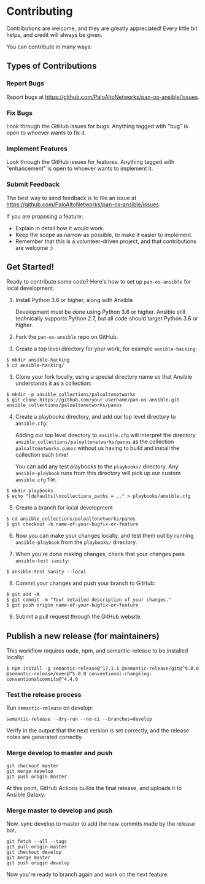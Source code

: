 # Contributing

Contributions are welcome, and they are greatly appreciated! Every little bit helps,
and credit will always be given.

You can contribute in many ways:

## Types of Contributions

### Report Bugs

Report bugs at https://github.com/PaloAltoNetworks/pan-os-ansible/issues.

### Fix Bugs

Look through the GitHub issues for bugs. Anything tagged with "bug" is open to whoever
wants to fix it.

### Implement Features

Look through the GitHub issues for features. Anything tagged with "enhancement" is
open to whoever wants to implement it.

### Submit Feedback

The best way to send feedback is to file an issue at
https://github.com/PaloAltoNetworks/pan-os-ansible/issues.

If you are proposing a feature:

- Explain in detail how it would work.
- Keep the scope as narrow as possible, to make it easier to implement.
- Remember that this is a volunteer-driven project, and that contributions 
  are welcome :)

## Get Started!

Ready to contribute some code? Here's how to set up `pan-os-ansible` for local development.

1. Install Python 3.6 or higher, along with Ansible

   Development must be done using Python 3.6 or higher.  Ansible still technically
   supports Python 2.7, but all code should target Python 3.6 or higher.

2. Fork the `pan-os-ansible` repo on GitHub.

3. Create a top level directory for your work, for example `ansible-hacking`:

```
$ mkdir ansible-hacking
$ cd ansible-hacking/
```

3. Clone your fork locally, using a special directory name so that Ansible understands
   it as a collection:

```
$ mkdir -p ansible_collections/paloaltonetworks
$ git clone https://github.com/your-username/pan-os-ansible.git ansible_collections/paloaltonetworks/panos
```

4. Create a playbooks directory, and add our top level directory to `ansible.cfg`:

   Adding our top level directory to `ansible.cfg` will interpret the directory
   `ansible_collections/paloaltonetworks/panos` as the collection
   `paloaltonetworks.panos` without us having to build and install the collection each
   time!

   You can add any test playbooks to the `playbooks/` directory.  Any
   `ansible-playbook` runs from this directory will pick up our custom `ansible.cfg`
   file.

```
$ mkdir playbooks
$ echo "[defaults]\ncollections_paths = .." > playbooks/ansible.cfg
``` 

5. Create a branch for local development

```
$ cd ansible_collections/paloaltonetworks/panos
$ git checkout -b name-of-your-bugfix-or-feature
```

6. Now you can make your changes locally, and test them out by running
`ansible-playbook` from the `playbooks/` directory.

7. When you're done making changes, check that your changes pass `ansible-test sanity`:

```
$ ansible-test sanity --local
```

8. Commit your changes and push your branch to GitHub:

```
$ git add -A
$ git commit -m "Your detailed description of your changes."
$ git push origin name-of-your-bugfix-or-feature
```

9. Submit a pull request through the GitHub website.

## Publish a new release (for maintainers)

This workflow requires node, npm, and semantic-release to be installed locally:

```
$ npm install -g semantic-release@^17.1.1 @semantic-release/git@^9.0.0 @semantic-release/exec@^5.0.0 conventional-changelog-conventionalcommits@^4.4.0
```

### Test the release process

Run `semantic-release` on develop:

```
semantic-release --dry-run --no-ci --branches=develop
```

Verify in the output that the next version is set correctly, and the release notes are generated correctly.

### Merge develop to master and push

```
git checkout master
git merge develop
git push origin master
```

At this point, GitHub Actions builds the final release, and uploads it to Ansible Galaxy.

### Merge master to develop and push

Now, sync develop to master to add the new commits made by the release bot.

```
git fetch --all --tags
git pull origin master
git checkout develop
git merge master
git push origin develop
```

Now you're ready to branch again and work on the next feature.
